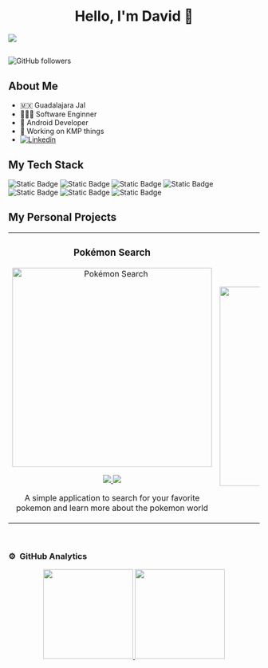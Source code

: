 <div align="center">
<h1 align="center">Hello, I'm David 👋</h1>
</div>
<img src="https://i.imgur.com/V3FiQz6.png">

## 
![GitHub followers](https://img.shields.io/github/followers/DavidGlezQ?style=for-the-badge&logo=GitHub&label=Followers&color=green)

## About Me
- 🇲🇽 Guadalajara Jal
- 🧑🏻‍💻 Software Enginner
- 🤖 Android Developer
- 📲 Working on KMP things
- [![Linkedin](https://img.shields.io/badge/-LinkedIn-blue?style=flat&logo=Linkedin&logoColor=white)](https://www.linkedin.com/in/david-alejandro-gonzález-quezada-bb2563219/)

## My Tech Stack
![Static Badge](https://img.shields.io/badge/Android-green?style=for-the-badge&logo=android&labelColor=black)
![Static Badge](https://img.shields.io/badge/Jetpack%20Compose-white?style=for-the-badge&logo=Jetpack%20Compose&labelColor=grey)
![Static Badge](https://img.shields.io/badge/Jetpack-grey?style=for-the-badge&logo=Jetpack%20Compose&labelColor=white)
![Static Badge](https://img.shields.io/badge/Firebase-orange?style=for-the-badge&logo=firebase&labelColor=grey)
![Static Badge](https://img.shields.io/badge/Material%20Design-purple?style=for-the-badge&logo=material%20design&labelColor=white)
![Static Badge](https://img.shields.io/badge/Java-orange?style=for-the-badge&logo=java&labelColor=white)
![Static Badge](https://img.shields.io/badge/SDK-blue?style=for-the-badge&logo=SDK&labelColor=white)



## My Personal Projects
<table>
<tr>
<td width="50%">
<h3 align="center">Pokémon Search</h3>
<div align="center">
<a href="github repo link" target="_blank"><img src="url image here" width="400" alt="Pokémon Search"></a>
<p>
<a href="github repo link" target="_blank">
<img src="https://img.shields.io/badge/Code-ff9?style=for-the-badge&logo=github&logoColor=black">
</a>
<a href="play Store link" target="_blank">
<img src="https://img.shields.io/badge/-Play Store-green?style=for-the-badge&color=fbfc40">
</a>
</p>
<p>A simple application to search for your favorite pokemon and learn more about the pokemon world</p>
</div>
                                                                                      
</td>

<td width="50%">
<br>
<h3 align="center">Daily Spending</h3>
<div align="center">                                       
<a href="hithub repo link" target="_blank"><img src="url image here" width="400" alt="Daily Spending"></a>
<br>
<p>
<a href="https://github.com/ArisGuimera/SimpleAndroidMVVM" target="_blank">
<img src="https://img.shields.io/badge/Code-80ffaa?style=for-the-badge&logo=github&logoColor=black">
</a>
<a href="play store link" target="_blank">
<img src="https://img.shields.io/badge/-Play Store-green?style=for-the-badge&color=3fFD7f">
</a>
</p>
</p></p>
</div>                                                             
</table>                                                                                 
</div>
<br>

### ⚙️ &nbsp;GitHub Analytics

<p align="center">
<a href="https://github.com/DavidGlezQ">
  <img height="180em" src="https://github-readme-stats-eight-theta.vercel.app/api?username=DavidGlezQ&show_icons=true&theme=algolia&include_all_commits=true&count_private=false"/>
  <img height="180em" src="https://github-readme-stats-eight-theta.vercel.app/api/top-langs/?username=DavidGlezQ&layout=compact&langs_count=8&theme=algolia"/>
</a>
</p>
<!--
**DavidGlezQ/DavidGlezQ** is a ✨ _special_ ✨ repository because its `README.md` (this file) appears on your GitHub profile.

Here are some ideas to get you started:

- 🔭 I’m currently working on ...
- 🌱 I’m currently learning ...
- 👯 I’m looking to collaborate on ...
- 🤔 I’m looking for help with ...
- 💬 Ask me about ...
- 📫 How to reach me: ...
- 😄 Pronouns: ...
- ⚡ Fun fact: ...
-->
